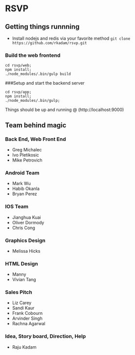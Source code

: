 # RSVP

## Getting things runnning
* Install nodejs and redis via your favorite method
`git clone https://github.com/rkadam/rsvp.git`
### Build the web frontend
```
cd rsvp/web;
npm install;
./node_modules/.bin/gulp build
```
###Setup and start the backend server
```
cd rsvp/app;
npm install;
./node_modules/.bin/gulp;
```
Things should be up and running @ (http://localhost:9000)

## Team behind magic

### Back End, Web Front End
* Greg Michalec
* Ivo Pletikosic
* Mike Petrovich

### Android Team
* Mark Wu
* Habib Okanla
* Bryan Perez

### IOS Team
* Jianghua Kuai
* Oliver Dormody
* Chris Cong

### Graphics Design
* Melissa Hicks

### HTML Design
* Manny
* Vivian Tang

### Sales Pitch
* Liz Carey
* Sandi Kaur
* Frank Cobourn
* Arvinder Singh
* Rachna Agarwal

### Idea, Story board, Direction, Help
* Raju Kadam
